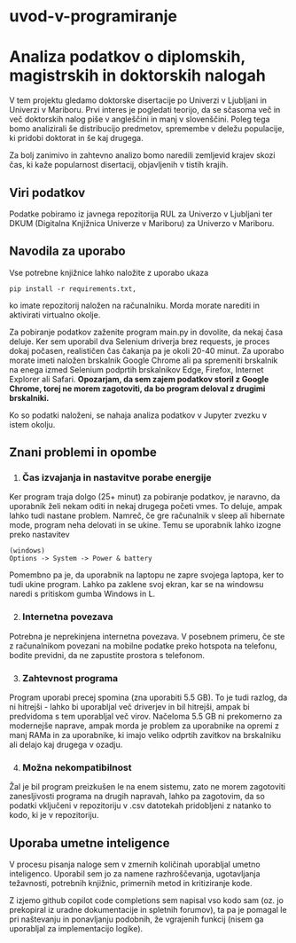 # uvod-v-programiranje
# Analiza podatkov o diplomskih, magistrskih in doktorskih nalogah

V tem projektu gledamo doktorske disertacije po Univerzi v Ljubljani in Univerzi v Mariboru. Prvi interes je pogledati teorijo, da se sčasoma več in več doktorskih nalog piše v angleščini in manj v slovenščini. Poleg tega bomo analizirali še distribucijo predmetov, spremembe v deležu populacije, ki pridobi doktorat in še kaj drugega.

Za bolj zanimivo in zahtevno analizo bomo naredili zemljevid krajev skozi čas, ki kaže popularnost disertacij, objavljenih v tistih krajih.

## Viri podatkov

Podatke pobiramo iz javnega repozitorija RUL za Univerzo v Ljubljani ter DKUM (Digitalna Knjižnica Univerze v Mariboru) za Univerzo v Mariboru.

## Navodila za uporabo

Vse potrebne knjižnice lahko naložite z uporabo ukaza
```
pip install -r requirements.txt,
```
ko imate repozitorij naložen na računalniku. Morda morate narediti in aktivirati virtualno okolje.

Za pobiranje podatkov zaženite program main.py in dovolite, da nekaj časa deluje. Ker sem uporabil dva Selenium driverja brez requests, je proces dokaj počasen, realističen čas čakanja pa je okoli 20-40 minut. Za uporabo morate imeti naložen brskalnik Google Chrome ali pa spremeniti brskalnik na enega izmed Selenium podprtih brskalnikov Edge, Firefox, Internet Explorer ali Safari. **Opozarjam, da sem zajem podatkov storil z Google Chrome, torej ne morem zagotoviti, da bo program deloval z drugimi brskalniki.**

Ko so podatki naloženi, se nahaja analiza podatkov v Jupyter zvezku v istem okolju.

## Znani problemi in opombe

1. ### Čas izvajanja in nastavitve porabe energije

Ker program traja dolgo (25+ minut) za pobiranje podatkov, je naravno, da uporabnik želi nekam oditi in nekaj drugega početi vmes. To deluje, ampak lahko tudi nastane problem. Namreč, če gre računalnik v sleep ali hibernate mode, program neha delovati in se ukine. Temu se uporabnik lahko izogne preko nastavitev
```
(windows)
Options -> System -> Power & battery
```

Pomembno pa je, da uporabnik na laptopu ne zapre svojega laptopa, ker to tudi ukine program. Lahko pa zaklene svoj ekran, kar se na windowsu naredi s pritiskom gumba Windows in L.

2. ### Internetna povezava

Potrebna je neprekinjena internetna povezava. V posebnem primeru, če ste z računalnikom povezani na mobilne podatke preko hotspota na telefonu, bodite previdni, da ne zapustite prostora s telefonom.

3. ### Zahtevnost programa

Program uporabi precej spomina (zna uporabiti 5.5 GB). To je tudi razlog, da ni hitrejši - lahko bi uporabljal več driverjev in bil hitrejši, ampak bi predvidoma s tem uporabljal več virov. Načeloma 5.5 GB ni prekomerno za modernejše naprave, ampak morda je problem za uporabnike na opremi z manj RAMa in za uporabnike, ki imajo veliko odprtih zavitkov na brskalniku ali delajo kaj drugega v ozadju. 

4. ### Možna nekompatibilnost
Žal je bil program preizkušen le na enem sistemu, zato ne morem zagotoviti zanesljivosti programa na drugih napravah, lahko pa zagotovim, da so podatki vključeni v repozitoriju v .csv datotekah pridobljeni z natanko to kodo, ki je v repozitoriju.

## Uporaba umetne inteligence

V procesu pisanja naloge sem v zmernih količinah uporabljal umetno inteligenco. Uporabil sem jo za namene razhroščevanja, ugotavljanja težavnosti, potrebnih knjižnic, primernih metod in kritiziranje kode.

Z izjemo github copilot code completions sem napisal vso kodo sam (oz. jo prekopiral iz uradne dokumentacije in spletnih forumov), ta pa je pomagal le pri naštevanju in ponavljanju podobnih, že vgrajenih funkcij (nisem ga uporabljal za implementacijo logike).